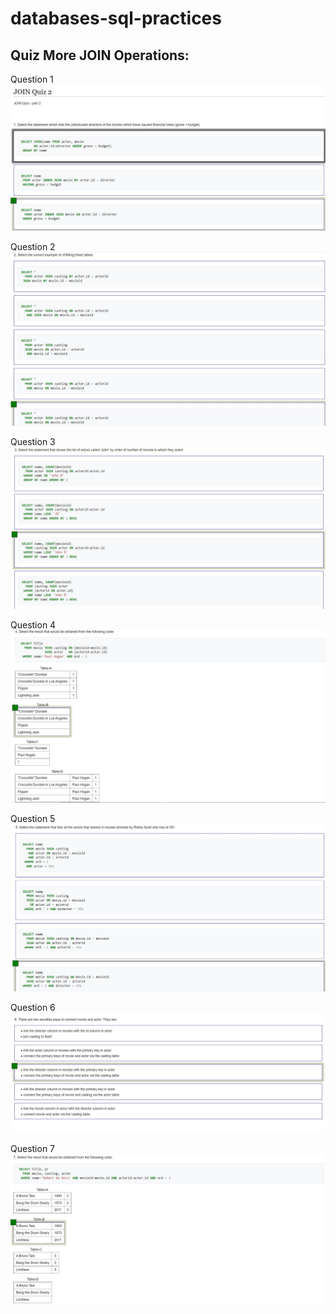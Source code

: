 # databases-sql-practices

## Quiz More JOIN Operations:

Question 1
![Question 1](./quiz_data/more_join/more_join_01.JPG)

Question 2
![Question 2](./quiz_data/more_join/more_join_02.JPG)

Question 3
![Question 3](./quiz_data/more_join/more_join_03.JPG)

Question 4
![Question 4](./quiz_data/more_join/more_join_04.JPG)

Question 5
![Question 5](./quiz_data/more_join/more_join_05.JPG)

Question 6
![Question 6](./quiz_data/more_join/more_join_06.JPG)

Question 7
![Question 7](./quiz_data/more_join/more_join_07.JPG)